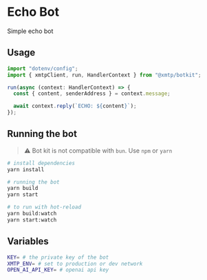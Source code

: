 # Echo Bot

Simple echo bot

## Usage

```jsx
import "dotenv/config";
import { xmtpClient, run, HandlerContext } from "@xmtp/botkit";

run(async (context: HandlerContext) => {
  const { content, senderAddress } = context.message;

  await context.reply(`ECHO: ${content}`);
});
```

## Running the bot

> ⚠️ Bot kit is not compatible with `bun`. Use `npm` or `yarn`

```bash
# install dependencies
yarn install

# running the bot
yarn build
yarn start

# to run with hot-reload
yarn build:watch
yarn start:watch
```

## Variables

```bash
KEY= # the private key of the bot
XMTP_ENV= # set to production or dev network
OPEN_AI_API_KEY= # openai api key
```
